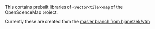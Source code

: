 This contains prebuilt libraries of `<vector<tile>>map` of the OpenScienceMap project.

Currently these are created from the 
[master branch from hjanetzek/vtm](https://github.com/hjanetzek/vtm/tree/master)
